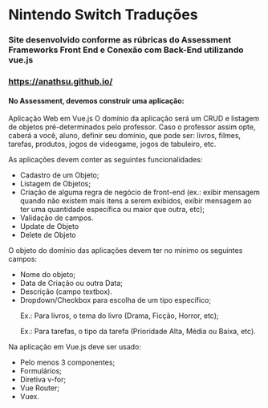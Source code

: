 # Nintendo Switch Traduções
### Site desenvolvido conforme as rúbricas do Assessment Frameworks Front End e Conexão com Back-End utilizando vue.js
### https://anathsu.github.io/


#### No Assessment, devemos construir uma aplicação:

Aplicação Web em Vue.js
O domínio da aplicação será um CRUD e listagem de objetos pré-determinados pelo professor. Caso o professor assim opte, caberá a você, aluno, definir seu domínio, que pode ser: livros, filmes, tarefas, produtos, jogos de videogame, jogos de tabuleiro, etc.

As aplicações devem conter as seguintes funcionalidades:

* Cadastro de um Objeto;
* Listagem de Objetos;
* Criação de alguma regra de negócio de front-end (ex.: exibir mensagem quando não existem mais itens a serem exibidos, exibir mensagem ao ter uma quantidade específica ou maior que outra, etc);
* Validação de campos.
* Update de Objeto
* Delete de Objeto

O objeto do domínio das aplicações devem ter no mínimo os seguintes campos:

* Nome do objeto;
* Data de Criação ou outra Data;
* Descrição (campo textbox).
* Dropdown/Checkbox para escolha de um tipo específico;
<p>&nbsp;&nbsp;&nbsp;&nbsp;&nbsp;&nbsp;Ex.: Para livros, o tema do livro (Drama, Ficção, Horror, etc);</p>
<p>&nbsp;&nbsp;&nbsp;&nbsp;&nbsp;&nbsp;Ex.: Para tarefas, o tipo da tarefa (Prioridade Alta, Média ou Baixa, etc).</p>


Na aplicação em Vue.js deve ser usado:

* Pelo menos 3 componentes;
* Formulários;
* Diretiva v-for;
* Vue Router;
* Vuex.

